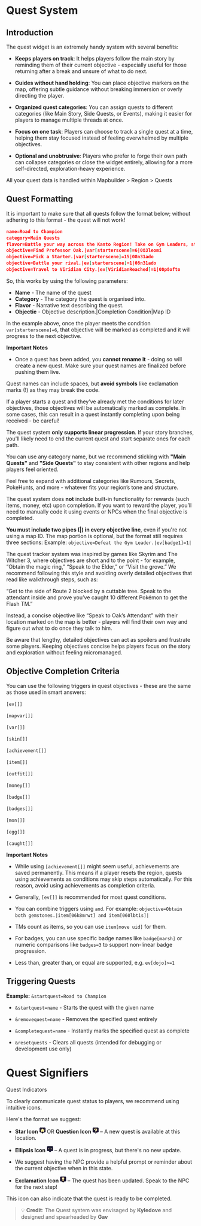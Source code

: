 # Quest System
## Introduction

The quest widget is an extremely handy system with several benefits:

- **Keeps players on track**: It helps players follow the main story by reminding them of their current objective - especially useful for those returning after a break and unsure of what to do next.

- **Guides without hand holding**: You can place objective markers on the map, offering subtle guidance without breaking immersion or overly directing the player.

- **Organized quest categories**: You can assign quests to different categories (like Main Story, Side Quests, or Events), making it easier for players to manage multiple threads at once.

- **Focus on one task**: Players can choose to track a single quest at a time, helping them stay focused instead of feeling overwhelmed by multiple objectives.

- **Optional and unobtrusive**: Players who prefer to forge their own path can collapse categories or close the widget entirely, allowing for a more self-directed, exploration-heavy experience.

All your quest data is handled within Mapbuilder > Region > Quests

## Quest Formatting
It is important to make sure that all quests follow the format below; without adhering to this format - the quest will not work!

```json
name=Road to Champion
category=Main Quests
flavor=Battle your way across the Kanto Region! Take on Gym Leaders, stop Team Rocket, and uncover powerful legendary Pokemon.
objective=Find Professor Oak.|var[starterscene]=6|083leomi
objective=Pick a Starter.|var[starterscene]=15|08n31ado
objective=Battle your rival.|ev[starterscene]=1|08n31ado
objective=Travel to Viridian City.|ev[ViridianReached]=1|08p8ofto
```

So, this works by using the following parameters:

- **Name** - The name of the quest
- **Category** - The category the quest is organised into.
- **Flavor** - Narrative text describing the quest.
- **Objectie** - Objective description.|Completion Condition|Map ID

In the example above, once the player meets the condition `var[starterscene]=6`, that objective will be marked as completed and it will progress to the next objective.

**Important Notes**

- Once a quest has been added, you **cannot rename it** - doing so will create a new quest. Make sure your quest names are finalized before pushing them live.


Quest names can include spaces, but **avoid symbols** like exclamation marks (!) as they may break the code.


If a player starts a quest and they’ve already met the conditions for later objectives, those objectives will be automatically marked as complete. In some cases, this can result in a quest instantly completing upon being received - be careful!


The quest system **only supports linear progression**. If your story branches, you'll likely need to end the current quest and start separate ones for each path.


You can use any category name, but we recommend sticking with **"Main Quests"** and **"Side Quests"** to stay consistent with other regions and help players feel oriented.


Feel free to expand with additional categories like Rumours, Secrets, PokeHunts, and more - whatever fits your region’s tone and structure.


The quest system does **not** include built-in functionality for rewards (such items, money, etc) upon completion. If you want to reward the player, you’ll need to manually code it using events or NPCs when the final objective is completed.


**You must include two pipes (|) in every objective line**, even if you're not using a map ID. The map portion is optional, but the format still requires three sections: Example:
 `objective=Defeat the Gym Leader.|ev[badge1]=1|`

The quest tracker system was inspired by games like Skyrim and The Witcher 3, where objectives are short and to the point - for example, “Obtain the magic ring,” “Speak to the Elder,” or “Visit the grove.” We recommend following this style and avoiding overly detailed objectives that read like walkthrough steps, such as:

 “Get to the side of Route 2 blocked by a cuttable tree. Speak to the attendant inside and prove you’ve caught 10 different Pokémon to get the Flash TM.”

Instead, a concise objective like “Speak to Oak’s Attendant” with their location marked on the map is better - players will find their own way and figure out what to do once they talk to him.

Be aware that lengthy, detailed objectives can act as spoilers and frustrate some players. Keeping objectives concise helps players focus on the story and exploration without feeling micromanaged.

## Objective Completion Criteria

You can use the following triggers in quest objectives - these are the same as those used in smart answers:

`[ev[]]`

`[mapvar[]]`

`[var[]]`

`[skin[]]`

`[achievement[]]`

`[item[]]`

`[outfit[]]`

`[money[]]`

`[badge[]]`

`[badges[]]`

`[mon[]]`

`[egg[]]`

`[caught[]]`

**Important Notes**

- While using `[achievement[]]` might seem useful, achievements are saved permanently. This means if a player resets the region, quests using achievements as conditions may skip steps automatically. For this reason, avoid using achievements as completion criteria.


- Generally, `[ev[]]` is recommended for most quest conditions.


- You can combine triggers using `and`. For example:
`objective=Obtain both gemstones.|item[06k8mrwt] and item[060lbtis]|`


- TMs count as items, so you can use `item[move uid]` for them.


- For badges, you can use specific badge names like `badge[marsh]` or numeric comparisons like `badges=3` to support non-linear badge progression.


- Less than, greater than, or equal are supported, e.g. `ev[dojo]>=1`

## Triggering Quests

**Example:** `&startquest=Road to Champion`

- `&startquest=name` - Starts the quest with the given name

- `&removequest=name` - Removes the specified quest entirely

- `&completequest=name` - Instantly marks the specified quest as complete

- `&resetquests` - Clears all quests (intended for debugging or development use only)

# Quest Signifiers
Quest Indicators

To clearly communicate quest status to players, we recommend using intuitive icons.

Here's the format we suggest:

- **Star Icon** ![alt text](assets/queststaricon.png) OR **Question Icon** ![text](assets/questnotstartedicon.png) – A new quest is available at this location.


- **Ellipsis Icon** ![alt text](assets/questinprogressicon.png) – A quest is in progress, but there's no new update.


- We suggest having the NPC provide a helpful prompt or reminder about the current objective when in this state.


- **Exclamation Icon** ![alt text](assets/questcompletedicon.png) – The quest has been updated. Speak to the NPC for the next step!


This icon can also indicate that the quest is ready to be completed.


> 💡 **Credit**: The Quest system was envisaged by **Kyledove** and designed and spearheaded by **Gav**
